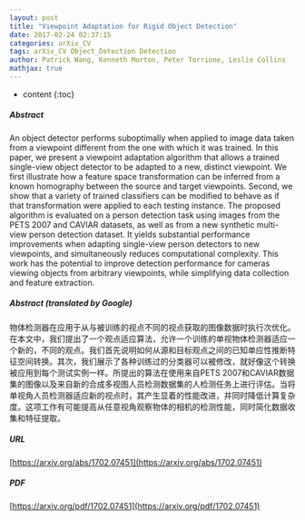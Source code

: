 ```yaml
---
layout: post
title: "Viewpoint Adaptation for Rigid Object Detection"
date: 2017-02-24 02:37:15
categories: arXiv_CV
tags: arXiv_CV Object_Detection Detection
author: Patrick Wang, Kenneth Morton, Peter Torrione, Leslie Collins
mathjax: true
---
```


* content
{:toc}

##### Abstract
An object detector performs suboptimally when applied to image data taken from a viewpoint different from the one with which it was trained. In this paper, we present a viewpoint adaptation algorithm that allows a trained single-view object detector to be adapted to a new, distinct viewpoint. We first illustrate how a feature space transformation can be inferred from a known homography between the source and target viewpoints. Second, we show that a variety of trained classifiers can be modified to behave as if that transformation were applied to each testing instance. The proposed algorithm is evaluated on a person detection task using images from the PETS 2007 and CAVIAR datasets, as well as from a new synthetic multi-view person detection dataset. It yields substantial performance improvements when adapting single-view person detectors to new viewpoints, and simultaneously reduces computational complexity. This work has the potential to improve detection performance for cameras viewing objects from arbitrary viewpoints, while simplifying data collection and feature extraction.

##### Abstract (translated by Google)
物体检测器在应用于从与被训练的视点不同的视点获取的图像数据时执行次优化。在本文中，我们提出了一个观点适应算法，允许一个训练的单视物体检测器适应一个新的，不同的观点。我们首先说明如何从源和目标观点之间的已知单应性推断特征空间转换。其次，我们展示了各种训练过的分类器可以被修改，就好像这个转换被应用到每个测试实例一样。所提出的算法在使用来自PETS 2007和CAVIAR数据集的图像以及来自新的合成多视图人员检测数据集的人检测任务上进行评估。当将单视角人员检测器适应新的视点时，其产生显着的性能改进，并同时降低计算复杂度。这项工作有可能提高从任意视角观察物体的相机的检测性能，同时简化数据收集和特征提取。

##### URL
[https://arxiv.org/abs/1702.07451](https://arxiv.org/abs/1702.07451)

##### PDF
[https://arxiv.org/pdf/1702.07451](https://arxiv.org/pdf/1702.07451)

